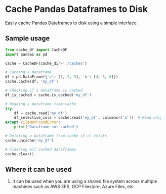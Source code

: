 # Cache Pandas Dataframes to Disk

Easily cache Pandas Dataframes to disk using a simple interface.

## Sample usage


```python
from cache_df import CacheDF
import pandas as pd

cache = CacheDF(cache_dir='./caches')

# Caching a dataframe
df = pd.DataFrame({'a': [1, 2, 3], 'b': [4, 5, 6]})
cache.cache(df, 'my_df')

# Checking if a dataframe is cached
df_is_cached = cache.is_cached('my_df')

# Reading a dataframe from cache
try:
    df = cache.read('my_df')
    df_selective_cols = cache.read('my_df', columns=['a'])  # Read only a subset of columns
except FileNotFoundError:
    print('Dataframe not cached')

# Deleting a dataframe from cache if it exists
cache.uncache('my_df')

# Clearing all cached dataframes
cache.clear()
```

## Where it can be used
1) It can be used when you are using a shared file system across multiple machines such as AWS EFS, GCP Filestore, Azure Files, etc.



